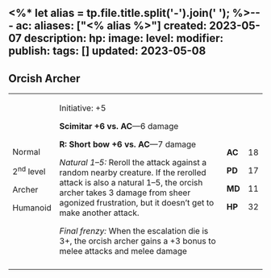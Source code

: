 <%* let alias = tp.file.title.split('-').join(' '); %>---
ac: 
aliases: ["<% alias %>"]
created: 2023-05-07
description: 
hp: 
image: 
level: 
modifier: 
publish: 
tags: []
updated: 2023-05-08
---

## Orcish Archer

<table>
<colgroup>
<col style="width: 16%" />
<col style="width: 72%" />
<col style="width: 5%" />
<col style="width: 5%" />
</colgroup>
<tbody>
<tr class="odd">
<td><p>Normal</p>
<p>2<sup>nd</sup> level</p>
<p>Archer</p>
<p>Humanoid</p></td>
<td><p>Initiative: +5</p>
<p><strong>Scimitar +6 vs. AC</strong>—6 damage</p>
<p><strong>R: Short bow +6 vs. AC</strong>—7 damage</p>
<p><em>Natural 1–5:</em> Reroll the attack against a random nearby
creature. If the rerolled attack is also a natural 1–5, the orcish
archer takes 3 damage from sheer agonized frustration, but it doesn’t
get to make another attack.</p>
<p><em>Final frenzy:</em> When the escalation die is 3+, the orcish
archer gains a +3 bonus to melee attacks and melee damage</p></td>
<td><p><strong>AC</strong></p>
<p><strong>PD</strong></p>
<p><strong>MD</strong></p>
<p><strong>HP</strong></p></td>
<td><p>18</p>
<p>17</p>
<p>11</p>
<p>32</p></td>
</tr>
<tr class="even">
<td></td>
<td></td>
<td></td>
<td></td>
</tr>
</tbody>
</table>
